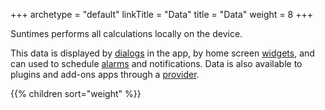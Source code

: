 +++
archetype = "default"
linkTitle = "Data"
title = "Data"
weight = 8
+++

Suntimes performs all calculations locally on the device.


This data is displayed by [dialogs](/help/dialogs) in the app, by home screen [widgets](/help/widgets), and can used to schedule [alarms](/help/alarms) and notifications. Data is also available to plugins and add-ons apps through a [provider](dataprovider).

{{% children sort="weight" %}}

